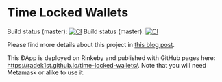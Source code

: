 # Time Locked Wallets

Build status (master): [![CI](https://github.com/konrads/time-locked-wallets/actions/workflows/ci.yml/badge.svg)](https://github.com/konrads/time-locked-wallets/actions)
Build status (master): [![CI](/../../actions/workflows/ci.yml/badge.svg)](/../../actions)


Please find more details about this project in [this blog post](https://www.toptal.com/ethereum-smart-contract/time-locked-wallet-truffle-tutorial#distinguish-only-choice-engineers).

This ÐApp is deployed on Rinkeby and published with GitHub pages here: https://radek1st.github.io/time-locked-wallets/.
Note that you will need Metamask or alike to use it.
